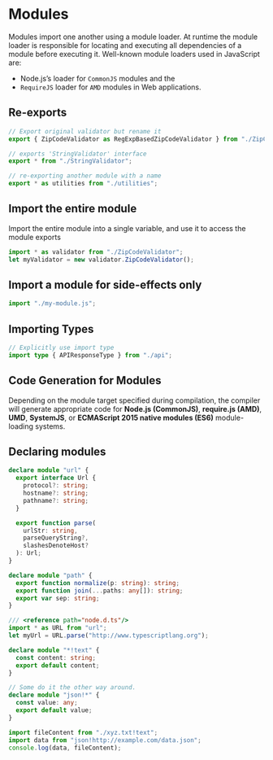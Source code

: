 # Modules

Modules import one another using a module loader. At runtime the module loader is responsible for locating and executing all dependencies of a module before executing it. Well-known module loaders used in JavaScript are:

- Node.js’s loader for `CommonJS` modules and the 
- `RequireJS` loader for `AMD` modules in Web applications.


## Re-exports

```ts
// Export original validator but rename it
export { ZipCodeValidator as RegExpBasedZipCodeValidator } from "./ZipCodeValidator";

// exports 'StringValidator' interface
export * from "./StringValidator";

// re-exporting another module with a name
export * as utilities from "./utilities";
```

## Import the entire module

Import the entire module into a single variable, and use it to access the module exports

```ts
import * as validator from "./ZipCodeValidator";
let myValidator = new validator.ZipCodeValidator();
```

## Import a module for side-effects only

```ts
import "./my-module.js";
```

## Importing Types

```ts
// Explicitly use import type
import type { APIResponseType } from "./api";
```

## Code Generation for Modules

Depending on the module target specified during compilation, the compiler will generate appropriate code for **Node.js (CommonJS)**, **require.js (AMD)**, **UMD**, **SystemJS**, or **ECMAScript 2015 native modules (ES6)** module-loading systems. 


## Declaring modules

```ts
declare module "url" {
  export interface Url {
    protocol?: string;
    hostname?: string;
    pathname?: string;
  }

  export function parse(
    urlStr: string,
    parseQueryString?,
    slashesDenoteHost?
  ): Url;
}

declare module "path" {
  export function normalize(p: string): string;
  export function join(...paths: any[]): string;
  export var sep: string;
}

/// <reference path="node.d.ts"/>
import * as URL from "url";
let myUrl = URL.parse("http://www.typescriptlang.org");
```

```ts
declare module "*!text" {
  const content: string;
  export default content;
}

// Some do it the other way around.
declare module "json!*" {
  const value: any;
  export default value;
}

import fileContent from "./xyz.txt!text";
import data from "json!http://example.com/data.json";
console.log(data, fileContent);
```